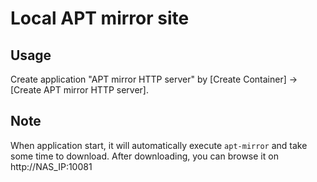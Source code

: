 Local APT mirror site
==============================

## Usage
Create application "APT mirror HTTP server" by [Create Container] → [Create APT mirror HTTP server].

## Note
When application start, it will automatically execute ``apt-mirror`` and take some time to download.
After downloading, you can browse it on http://NAS_IP:10081
